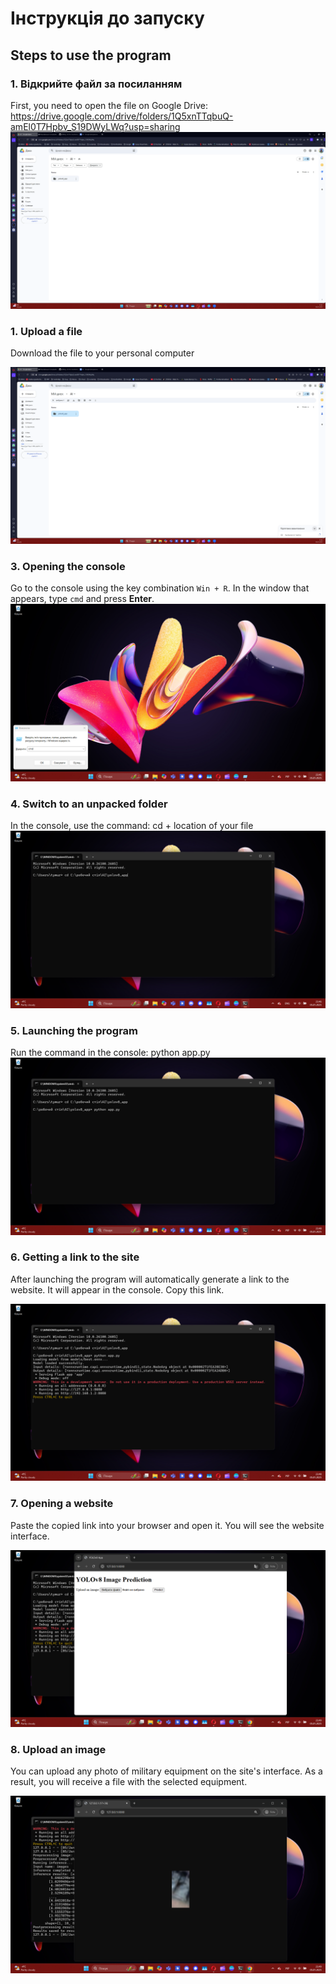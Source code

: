 # Інструкція до запуску

## Steps to use the program

### 1. Відкрийте файл за посиланням
First, you need to open the file on Google Drive: https://drive.google.com/drive/folders/1Q5xnTTqbuQ-amEl0T7Hpbv_S19DWyLWq?usp=sharing
![Відкрийте файл за посиланням](8.png)

### 1. Upload a file
Download the file to your personal computer

![Завантажте файл](9.png)

### 3. Opening the console
Go to the console using the key combination `Win + R`. In the window that appears, type `cmd` and press **Enter**.
![Завантаження ZIP-файлу](1.png)


### 4. Switch to an unpacked folder
In the console, use the command: cd + location of your file 
![Відкриття консолі](2.png)

### 5. Launching the program
Run the command in the console: python app.py
![Перехід до розпакованої папки](4.png)

### 6. Getting a link to the site
After launching the program will automatically generate a link to the website. It will appear in the console. Copy this link.

![Отримання посилання на сайт](5.png)

### 7. Opening a website
Paste the copied link into your browser and open it. You will see the website interface.

![Відкриття сайту](6.png)

### 8. Upload an image

You can upload any photo of military equipment on the site's interface. As a result, you will receive a file with the selected equipment.

![Завантаження зображення](7.png)
